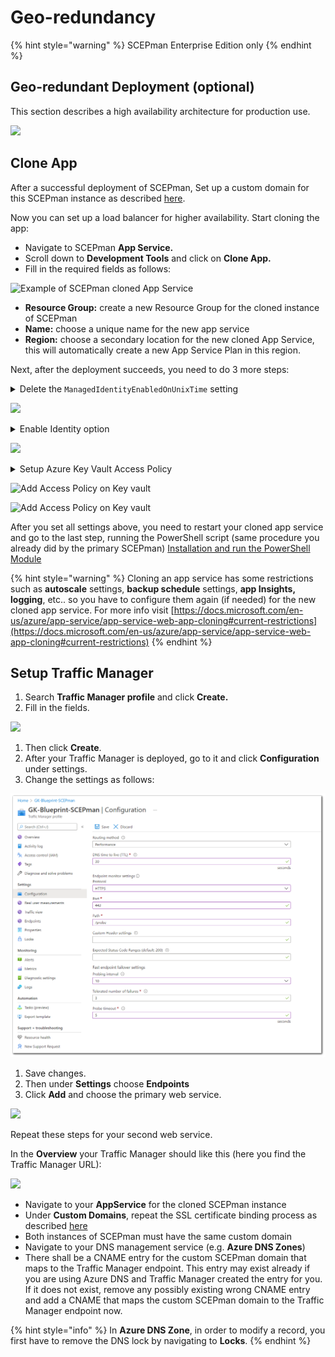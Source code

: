 # Geo-redundancy

{% hint style="warning" %}
SCEPman Enterprise Edition only
{% endhint %}

## Geo-redundant Deployment (optional)

This section describes a high availability architecture for production use.

![](<../../../.gitbook/assets/scepman\_loadbalancer1 (7) (7) (7) (1) (1) (1) (1) (1) (1) (2) (1) (6).png>)

## Clone App

After a successful deployment of SCEPman, Set up a custom domain for this SCEPman instance as described [here](custom-domain.md).

Now you can set up a load balancer for higher availability. Start cloning the app:

* Navigate to SCEPman **App Service.**&#x20;
* Scroll down to **Development Tools** and click on **Clone App.**&#x20;
* Fill in the required fields as follows:

![Example of SCEPman cloned App Service](<../../.gitbook/assets/2022-04-21 11\_22\_30-SCEPmanGeoRed01.png>)

* **Resource Group:** create a new Resource Group for the cloned instance of SCEPman
* **Name:** choose a unique name for the new app service
* **Region:** choose a secondary location for the new cloned App Service, this will automatically create a new App Service Plan in this region.

Next, after the deployment succeeds, you need to do 3 more steps:

<details>

<summary>Delete the <code>ManagedIdentityEnabledOnUnixTime</code> setting</summary>

Navigate in your cloned app service to **Configuration** and delete the setting `AppConfig:AuthConfig:ManagedIdentityEnabledOnUnixTime` then save settings (see screenshot)

</details>

![](<../../.gitbook/assets/2022-04-21 11\_39\_55-ClonedSCEPman.png>)

<details>

<summary>Enable Identity option</summary>

Navigate to **Identity** turn it on and save

</details>

![](<../../.gitbook/assets/2022-04-21 11\_46\_35-ClonedSCEPman3.png>)

<details>

<summary>Setup Azure Key Vault Access Policy</summary>

* Navigate to your **Key Vault** (in the primary resource group) and go to **Access policies** and add access policy for your new cloned app service (see screenshot below)
* For **Key, Secret and Certificate permissions** add all permissions except the **Privileged Certificate Operations "Purge"** leave it unchecked (see screenshot)
* By **Select principal** choose your cloned app service
* Add and save

</details>

![Add Access Policy on Key vault](<../../.gitbook/assets/2022-04-21 11\_51\_24-kv-scepman-002ptest - Microsoft Azure and 2 more pages - C4A8 EHamed - Microsoft.png>)

![Add Access Policy on Key vault](<../../.gitbook/assets/2022-04-21 12\_11\_00-Add access policy .png>)

After you set all settings above, you need to restart your cloned app service and go to the last step, running the PowerShell script (same procedure you already did by the primary SCEPman) [Installation and run the PowerShell Module](../post-installation-config.md#acquire-and-run-the-scepman-installation-powershell-module)

{% hint style="warning" %}
Cloning an app service has some restrictions such as **autoscale** settings, **backup schedule** settings, **app Insights, logging**, etc.. so you have to configure them again (if needed) for the new cloned app service. For more info visit [https://docs.microsoft.com/en-us/azure/app-service/app-service-web-app-cloning#current-restrictions](https://docs.microsoft.com/en-us/azure/app-service/app-service-web-app-cloning#current-restrictions)
{% endhint %}

## Setup Traffic Manager

1. Search **Traffic Manager profile** and click **Create.**&#x20;
2. Fill in the fields.

![](<../../../.gitbook/assets/scepman\_trafficmanager1 (2) (2) (2) (2) (2) (2) (2) (2) (2) (2) (2) (2) (2) (2) (2) (6) (7) (5) (1) (1) (1) (1) (1) (1) (2) (1) (6).png>)

1. Then click **Create**.
2. After your Traffic Manager is deployed, go to it and click **Configuration** under settings.
3. Change the settings as follows:

![](../../.gitbook/assets/ReplaceTrafficManagerSS.png)

1. Save changes.
2. Then under **Settings** choose **Endpoints**
3. Click **Add** and choose the primary web service.

![](../../../.gitbook/assets/scepman\_trafficmanager3.png)

Repeat these steps for your second web service.

In the **Overview** your Traffic Manager should like this (here you find the Traffic Manager URL):

![](<../../../.gitbook/assets/scepman\_trafficmanager4 (1) (1) (1) (1) (1) (1) (2) (1) (6).png>)

* Navigate to your **AppService** for the cloned SCEPman instance
* Under **Custom Domains**, repeat the SSL certificate binding process as described [here](https://docs.scepman.com/scepman-configuration/optional/custom-domain#SSL-Binding)
* Both instances of SCEPman must have the same custom domain
* Navigate to your DNS management service (e.g. **Azure DNS Zones**)
* There shall be a CNAME entry for the custom SCEPman domain that maps to the Traffic Manager endpoint. This entry may exist already if you are using Azure DNS and Traffic Manager created the entry for you. If it does not exist, remove any possibly existing wrong CNAME entry and add a CNAME that maps the custom SCEPman domain to the Traffic Manager endpoint now.

{% hint style="info" %}
In **Azure DNS Zone**, in order to modify a record, you first have to remove the DNS lock by navigating to **Locks**.
{% endhint %}
